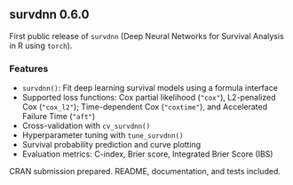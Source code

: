 ## survdnn 0.6.0

First public release of `survdnn` (Deep Neural Networks for Survival Analysis in R using `torch`).

### Features

- `survdnn()`: Fit deep learning survival models using a formula interface
- Supported loss functions: Cox partial likelihood (`"cox"`), L2-penalized Cox (`"cox_l2"`); Time-dependent Cox (`"coxtime"`), and Accelerated Failure Time (`"aft"`)
- Cross-validation with `cv_survdnn()`
- Hyperparameter tuning with `tune_survdnn()`
- Survival probability prediction and curve plotting
- Evaluation metrics: C-index, Brier score, Integrated Brier Score (IBS)

CRAN submission prepared. README, documentation, and tests included.
